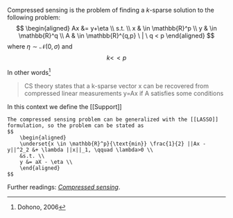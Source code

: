Compressed sensing is the problem of finding a $k\text{-sparse}$ solution to the following problem:
$$
\begin{aligned}
Ax &= y+\eta \\
s.t. \\
x & \in \mathbb{R}^p \\
y & \in \mathbb{R}^q \\
A & \in \mathbb{R}^{q,p} \ | \ q < p
\end{aligned}
$$
where $\eta \sim \mathcal{N}(0, \sigma)$ and
$$ k <\!< p $$

In other words[^1] 
> CS theory states that a k-sparse vector x can be recovered from compressed linear measurements y=Ax if A satisfies some conditions

In this context we define the [[Support]]

```ad-important
The compressed sensing problem can be generalized with the [[LASSO]] formulation, so the problem can be stated as 
$$
	\begin{aligned}
	\underset{x \in \mathbb{R}^p}{\text{min}} \frac{1}{2} ||Ax - y||^2_2 &+ \lambda ||x||_1, \qquad \lambda>0 \\
	&s.t. \\
	y &= aX - \eta \\
	\end{aligned}
$$
```

Further readings: _[Compressed sensing](https://en.wikipedia.org/wiki/Compressed_sensing)_.

[^1]: Dohono, 2006